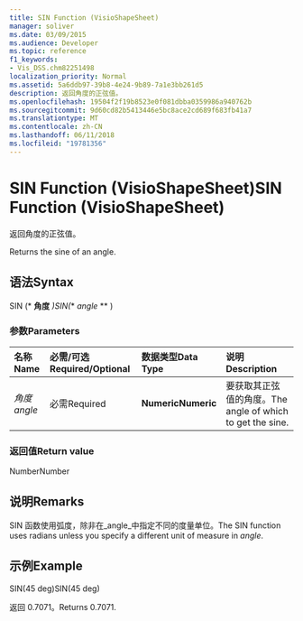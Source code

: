 ```yaml
---
title: SIN Function (VisioShapeSheet)
manager: soliver
ms.date: 03/09/2015
ms.audience: Developer
ms.topic: reference
f1_keywords:
- Vis_DSS.chm82251498
localization_priority: Normal
ms.assetid: 5a6ddb97-39b8-4e24-9b89-7a1e3bb261d5
description: 返回角度的正弦值。
ms.openlocfilehash: 19504f2f19b8523e0f081dbba0359986a940762b
ms.sourcegitcommit: 9d60cd82b5413446e5bc8ace2cd689f683fb41a7
ms.translationtype: MT
ms.contentlocale: zh-CN
ms.lasthandoff: 06/11/2018
ms.locfileid: "19781356"
---
```

# <a name="sin-function-visioshapesheet"></a><span data-ttu-id="7e871-103">SIN Function (VisioShapeSheet)</span><span class="sxs-lookup"><span data-stu-id="7e871-103">SIN Function (VisioShapeSheet)</span></span>

<span data-ttu-id="7e871-104">返回角度的正弦值。
    
</span><span class="sxs-lookup"><span data-stu-id="7e871-104">Returns the sine of an angle.</span></span> 
  
## <a name="syntax"></a><span data-ttu-id="7e871-105">语法</span><span class="sxs-lookup"><span data-stu-id="7e871-105">Syntax</span></span>

<span data-ttu-id="7e871-106">SIN (* **角度** *)</span><span class="sxs-lookup"><span data-stu-id="7e871-106">SIN(** *angle* ** )</span></span> 
  
### <a name="parameters"></a><span data-ttu-id="7e871-107">参数</span><span class="sxs-lookup"><span data-stu-id="7e871-107">Parameters</span></span>

|<span data-ttu-id="7e871-108">**名称**</span><span class="sxs-lookup"><span data-stu-id="7e871-108">**Name**</span></span>|<span data-ttu-id="7e871-109">**必需/可选**</span><span class="sxs-lookup"><span data-stu-id="7e871-109">**Required/Optional**</span></span>|<span data-ttu-id="7e871-110">**数据类型**</span><span class="sxs-lookup"><span data-stu-id="7e871-110">**Data Type**</span></span>|<span data-ttu-id="7e871-111">**说明**</span><span class="sxs-lookup"><span data-stu-id="7e871-111">**Description**</span></span>|
|:-----|:-----|:-----|:-----|
| <span data-ttu-id="7e871-112">_角度_</span><span class="sxs-lookup"><span data-stu-id="7e871-112">_angle_</span></span> <br/> |<span data-ttu-id="7e871-113">必需</span><span class="sxs-lookup"><span data-stu-id="7e871-113">Required</span></span>  <br/> |<span data-ttu-id="7e871-114">**Numeric**</span><span class="sxs-lookup"><span data-stu-id="7e871-114">**Numeric**</span></span> <br/> |<span data-ttu-id="7e871-115">要获取其正弦值的角度。</span><span class="sxs-lookup"><span data-stu-id="7e871-115">The angle of which to get the sine.</span></span>  <br/> |
   
### <a name="return-value"></a><span data-ttu-id="7e871-116">返回值</span><span class="sxs-lookup"><span data-stu-id="7e871-116">Return value</span></span>

<span data-ttu-id="7e871-117">Number</span><span class="sxs-lookup"><span data-stu-id="7e871-117">Number</span></span>
  
## <a name="remarks"></a><span data-ttu-id="7e871-118">说明</span><span class="sxs-lookup"><span data-stu-id="7e871-118">Remarks</span></span>

<span data-ttu-id="7e871-119">SIN 函数使用弧度，除非在_angle_中指定不同的度量单位。</span><span class="sxs-lookup"><span data-stu-id="7e871-119">The SIN function uses radians unless you specify a different unit of measure in  _angle_.</span></span>
  
## <a name="example"></a><span data-ttu-id="7e871-120">示例</span><span class="sxs-lookup"><span data-stu-id="7e871-120">Example</span></span>

<span data-ttu-id="7e871-121">SIN(45 deg)</span><span class="sxs-lookup"><span data-stu-id="7e871-121">SIN(45 deg)</span></span> 
  
<span data-ttu-id="7e871-122">返回 0.7071。</span><span class="sxs-lookup"><span data-stu-id="7e871-122">Returns 0.7071.</span></span> 
  


